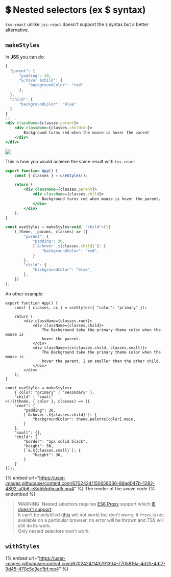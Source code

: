 # 💲 Nested selectors (ex $ syntax)

`tss-react` unlike `jss-react` doesn't support the `$` syntax but a better alternative.

## `makeStyles`

In **JSS** you can do:

```jsx
{
  "parent": {
      "padding": 30,
      "&:hover $child": {
          "backgroundColor": "red"
      },
  },
  "child": {
      "backgroundColor": "blue"
  }
}
//...
<div className={classes.parent}>
    <div className={classes.children}>
        Background turns red when the mouse is hover the parent
    </div>
</div>
```

![](https://user-images.githubusercontent.com/6702424/129976981-0637235a-570e-427e-9e77-72d100df0c36.gif)

This is how you would achieve the same result with `tss-react`

```jsx
export function App() {
    const { classes } = useStyles();

    return (
        <div className={classes.parent}>
            <div className={classes.child}>
                Background turns red when mouse is hover the parent.
            </div>
        </div>
    );
}

const useStyles = makeStyles<void, "child">()(
    (_theme, _params, classes) => ({
        "parent": {
            "padding": 30,
            [`&:hover .${classes.child}`]: {
                "backgroundColor": "red",
            }
        },
        "child": {
            "backgroundColor": "blue",
        },
    })
);
```

An other example:

```tsx
export function App() {
    const { classes, cx } = useStyles({ "color": "primary" });

    return (
        <div className={classes.root}>
            <div className={classes.child}>
                The Background take the primary theme color when the mouse is
                hover the parent.
            </div>
            <div className={cx(classes.child, classes.small)}>
                The Background take the primary theme color when the mouse is
                hover the parent. I am smaller than the other child.
            </div>
        </div>
    );
}

const useStyles = makeStyles<
    { color: "primary" | "secondary" },
    "child" | "small"
>()((theme, { color }, classes) => ({
    "root": {
        "padding": 30,
        [`&:hover .${classes.child}`]: {
            "backgroundColor": theme.palette[color].main,
        }
    },
    "small": {},
    "child": {
        "border": "1px solid black",
        "height": 50,
        [`&.${classes.small}`]: {
            "height": 30,
        }
    }
}));
```

{% embed url="https://user-images.githubusercontent.com/6702424/150658036-89ad047b-1282-4892-a0b6-e8d555d5cad5.mp4" %}
The render of the avove code
{% endembed %}

> WARNING: Nested selectors requires [ES6 Proxy](https://developer.mozilla.org/en-US/docs/Web/JavaScript/Reference/Global\_Objects/Proxy) support which [IE doesn't support](https://developer.mozilla.org/en-US/docs/Web/JavaScript/Reference/Global\_Objects/Proxy#browser\_compatibility).\
> It can't be polyfilled ([this](https://github.com/GoogleChrome/proxy-polyfill) will not work) but don't worry, if `Proxy` is not available on a particular browser, no error will be thrown and TSS will still do its work.\
> Only nested selectors won't work.

## `withStyles`

{% embed url="https://user-images.githubusercontent.com/6702424/143791304-7705816a-4d25-4df7-9d45-470c5c9ec1bf.mp4" %}
